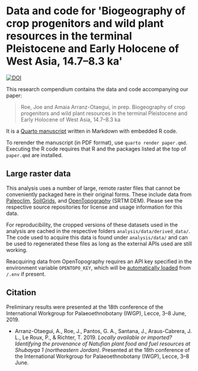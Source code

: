 # Data and code for 'Biogeography of crop progenitors and wild plant resources in the terminal Pleistocene and Early Holocene of West Asia, 14.7–8.3 ka'

[![DOI](https://zenodo.org/badge/197202238.svg)](https://doi.org/10.5281/zenodo.14629984)

This research compendium contains the data and code accompanying our paper:

> Roe, Joe and Amaia Arranz-Otaegui, in prep. Biogeography of crop progenitors 
> and wild plant resources in the terminal Pleistocene and Early Holocene of 
> West Asia, 14.7–8.3 ka

It is a [Quarto manuscript](https://quarto.org/docs/manuscripts/) written in 
Markdown with embedded R code.

To rerender the manuscript (in PDF format), use `quarto render paper.qmd`.  
Executing the R code requires that R and the packages listed at the top of 
`paper.qmd` are installed.

## Large raster data

This analysis uses a number of large, remote raster files that cannot be conveniently packaged here in their original forms.
These include data from [Paleoclim](http://www.paleoclim.org), [SoilGrids](https://www.isric.org/explore/soilgrids), and [OpenTopography](https://opentopography.org) (SRTM DEM).
Please see the respective source repositories for license and usage information for this data.

For reproducibility, the cropped versions of these datasets used in the analysis are cached in the respective folders `analysis/data/derived_data/`.
The code used to acquire this data is found under `analysis/data/` and can be used to regenerated these files as long as the external APIs used are still working.

Reacquiring data from OpenTopography requires an API key specified in the environment variable `OPENTOPO_KEY`, which will be [automatically loaded](https://github.com/gaborcsardi/dotenv) from `/.env` if present.

## Citation

Preliminary results were presented at the 18th conference of the International Workgroup for Palaeoethnobotany (IWGP), Lecce, 3–8 June, 2019.

* Arranz-Otaegui, A., Roe, J., Pantos, G. A., Santana, J., Araus-Cabrera, J. L., Le Roux, P., & Richter, T. 2019. *Locally available or imported? Identifying the provenance of Natufian plant food and fuel resources at Shubayqa 1 (northeastern Jordan)*. Presented at the 18th conference of the International Workgroup for Palaeoethnobotany (IWGP), Lecce, 3–8 June.
